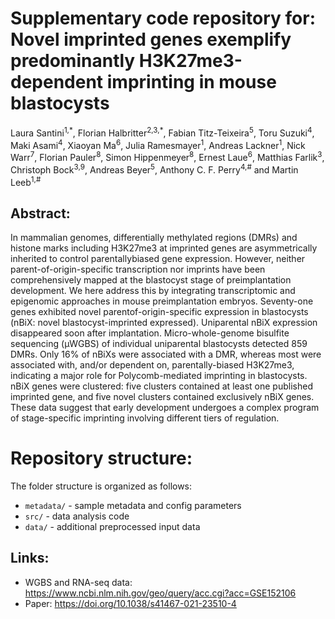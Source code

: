 # Supplementary code repository for: Novel imprinted genes exemplify predominantly H3K27me3-dependent imprinting in mouse blastocysts
Laura Santini<sup>1,\*</sup>, Florian Halbritter<sup>2,3,\*</sup>, Fabian Titz-Teixeira<sup>5</sup>, Toru Suzuki<sup>4</sup>, Maki Asami<sup>4</sup>, Xiaoyan Ma<sup>6</sup>, Julia Ramesmayer<sup>1</sup>, Andreas Lackner<sup>1</sup>, Nick Warr<sup>7</sup>, Florian Pauler<sup>8</sup>, Simon Hippenmeyer<sup>8</sup>, Ernest Laue<sup>6</sup>, Matthias Farlik<sup>3</sup>, Christoph Bock<sup>3,9</sup>, Andreas Beyer<sup>5</sup>, Anthony C. F. Perry<sup>4,#</sup> and Martin Leeb<sup>1,#</sup>

## Abstract:

In mammalian genomes, differentially methylated regions (DMRs) and histone marks including H3K27me3 at imprinted genes are asymmetrically inherited to control parentallybiased gene expression. However, neither parent-of-origin-specific transcription nor imprints have been comprehensively mapped at the blastocyst stage of preimplantation development. We here address this by integrating transcriptomic and epigenomic approaches in mouse preimplantation embryos. Seventy-one genes exhibited novel parentof-origin-specific expression in blastocysts (nBiX: novel blastocyst-imprinted expressed). Uniparental nBiX expression disappeared soon after implantation. Micro-whole-genome bisulfite sequencing (µWGBS) of individual uniparental blastocysts detected 859 DMRs. Only 16% of nBiXs were associated with a DMR, whereas most were associated with, and/or dependent on, parentally-biased H3K27me3, indicating a major role for Polycomb-mediated imprinting in blastocysts. nBiX genes were clustered: five clusters contained at least one published imprinted gene, and five novel clusters contained exclusively nBiX genes. These data suggest that early development undergoes a complex program of stage-specific imprinting involving different tiers of regulation.

# Repository structure:

The folder structure is organized as follows:

* `metadata/` - sample metadata and config parameters
* `src/` - data analysis code
* `data/` - additional preprocessed input data 

## Links:

* WGBS and RNA-seq data: <a href="https://www.ncbi.nlm.nih.gov/geo/query/acc.cgi?acc=GSE152106">https://www.ncbi.nlm.nih.gov/geo/query/acc.cgi?acc=GSE152106</a>
* Paper: <a href="https://doi.org/10.1038/s41467-021-23510-4">https://doi.org/10.1038/s41467-021-23510-4</a>
